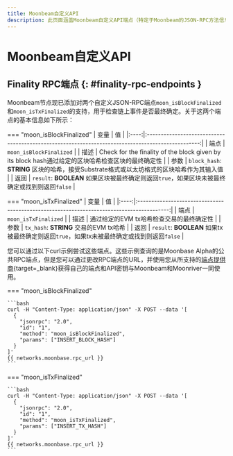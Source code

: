 ```yaml
---
title: Moonbeam自定义API
description: 此页面涵盖Moonbeam自定义API端点（特定于Moonbeam的JSON-RPC方法信息）。
---
```


# Moonbeam自定义API

## Finality RPC端点 {: #finality-rpc-endpoints }

Moonbeam节点现已添加对两个自定义JSON-RPC端点`moon_isBlockFinalized`和`moon_isTxFinalized`的支持，用于检查链上事件是否最终确定。关于这两个端点的基本信息如下所示：

=== "moon_isBlockFinalized"
    | 变量 |                                                值                                                 |
    |:----:|:-------------------------------------------------------------------------------------------------:|
    | 端点 |                                      `moon_isBlockFinalized`                                      |
    | 描述 | Check for the finality of the block given by its block hash通过给定的区块哈希检查区块的最终确定性 |
    | 参数 |     `block_hash`: **STRING** 区块的哈希，接受Substrate格式或以太坊格式的区块哈希作为其输入值      |
    | 返回 |   `result`: **BOOLEAN** 如果区块被最终确定则返回`true`，如果区块未被最终确定或找到则返回`false`   |

=== "moon_isTxFinalized"
    | 变量 |                                            值                                             |
    |:----:|:-----------------------------------------------------------------------------------------:|
    | 端点 |                                   `moon_isTxFinalized`                                    |
    | 描述 |                         通过给定的EVM tx哈希检查交易的最终确定性                          |
    | 参数 |                          `tx_hash`: **STRING** 交易的EVM tx哈希                           |
    | 返回 | `result`: **BOOLEAN** 如果tx被最终确定则返回`true`，如果tx未被最终确定或找到则返回`false` |

您可以通过以下curl示例尝试这些端点。这些示例查询的是Moonbase Alpha的公共RPC端点，但是您可以通过更改RPC端点的URL，并使用您从所支持的[端点提供商](/builders/get-started/endpoints/){target=\_blank}获得自己的端点和API密钥与Moonbeam和Moonriver一同使用。

=== "moon_isBlockFinalized"

    ```bash
    curl -H "Content-Type: application/json" -X POST --data '[
      {
        "jsonrpc": "2.0",
        "id": "1",
        "method": "moon_isBlockFinalized",
        "params": ["INSERT_BLOCK_HASH"]
      }
    ]'
    {{ networks.moonbase.rpc_url }}
    ```

=== "moon_isTxFinalized"

    ```bash
    curl -H "Content-Type: application/json" -X POST --data '[
      {
        "jsonrpc": "2.0",
        "id": "1",
        "method": "moon_isTxFinalized",
        "params": ["INSERT_TX_HASH"]
      }
    ]'
    {{ networks.moonbase.rpc_url }}
    ```
